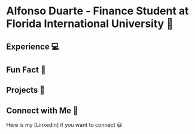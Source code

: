 # Alfonso Duarte - Finance Student at Florida International University  :briefcase:

## Experience :computer:



## Fun Fact :tada:



## Projects :rocket:



## Connect with Me :handshake:

Here is my [LinkedIn] if you want to connect :smiley:
